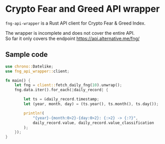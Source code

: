 # Crypto Fear and Greed API wrapper
`fng-api-wrapper` is a Rust API client for Crypto Fear &amp; Greed Index.

The wrapper is incomplete and does not cover the entire API.  
So far it only covers the endpoint https://api.alternative.me/fng/

## Sample code
```rust
use chrono::Datelike;
use fng_api_wrapper::client;

fn main() {
    let fng = client::fetch_daily_fng(10).unwrap();
    fng.data.iter().for_each(|daily_record| {

        let ts = &daily_record.timestamp;
        let (year, month, day) = (ts.year(), ts.month(), ts.day());

        println!(
            "{year}-{month:0>2}-{day:0>2}: {:>2} -> {:?}",
            daily_record.value, daily_record.value_classification
        );
    });
}
```
